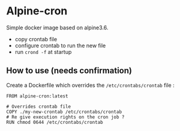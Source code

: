 Alpine-cron
===

Simple docker image based on alpine3.6. 

- copy crontab file
- configure crontab to run the new file
- run `crond -f` at startup

## How to use (needs confirmation)
Create a Dockerfile which overrides the `/etc/crontabs/crontab` file :

    FROM alpine-cron:latest
    
    # Overrides crontab file
    COPY ./my-new-crontab /etc/crontabs/crontab
    # Re give execution rights on the cron job ?
    RUN chmod 0644 /etc/crontabs/crontab
